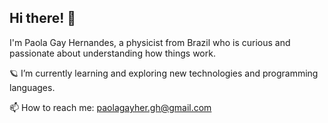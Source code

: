 ## Hi there! 👋

I'm Paola Gay Hernandes, a physicist from Brazil who is curious and passionate about understanding how things work.

🪐 I’m currently learning and exploring new technologies and programming languages.

📫 How to reach me: paolagayher.gh@gmail.com

